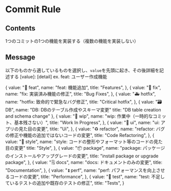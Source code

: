 # Commit Rule

## Contents
1つのコミットの1つの機能を実装する（複数の機能を実装しない）

## Message
以下のものから適しているものを選択し、`value`を先頭に起き、その後詳細を記述する
[value]: [detail]
ex. feat: ユーザー作成機能

{
    value: "🌟 feat",
    name: "feat: 機能追加",
    title: "Features",
},
{
    value: "🔧 fix",
    name: "fix: 実装済み機能の修正",
    title: "Bug Fixes",
},
{
    value: "🚑 hotfix",
    name: "hotfix: 致命的で緊急なバグ修正",
    title: "Critical hotfix",
},
{
    value: "🗃 DB",
    name: "DB: DBのテーブル作成やスキーマ変更"
    title: "DB table creation and schema change"
},
{
    value: "🚧 wip",
    name: "wip: 作業中（一時的なコミット、基本残さない）",
    title: "Work In Progress",
},
{
    value: "💄 ui",
    name: "ui: アプリの見た目の変更",
    title: "Ui",
},
{
    value: "♻️ refactor",
    name: "refactor: バグの修正や機能の追加ではないコードの変更",
    title: "Code Refactoring",
},
{
    value: "🧩 style",
    name: "style: コードの整形やフォーマット等のコードの見た目の変更"
    title: "Style",
},
{
    value: "📦 package",
    name: "package: パッケージのインストールやアップグレードの変更",
    title: "install package or upgrade package",
},
{
    value: "🗒 docs",
    name: "docs: ドキュメントのみの変更",
    title: "Documentation",
},
{
    value: "⏫ perf",
    name: "perf: パフォーマンスを向上させるコードの変更",
    title: "Performance",
},
{
    value: "🧪 test",
    name: "test: 不足しているテストの追加や既存のテストの修正",
    title: "Tests",
}